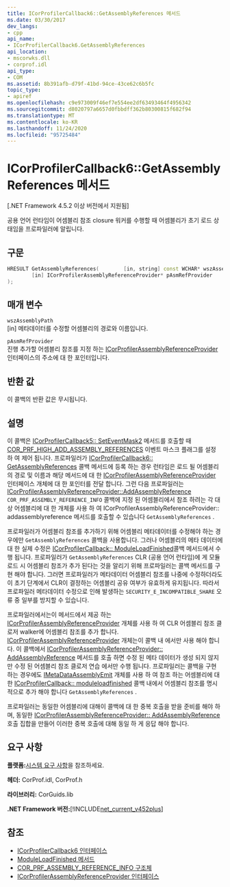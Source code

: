 ```yaml
---
title: ICorProfilerCallback6::GetAssemblyReferences 메서드
ms.date: 03/30/2017
dev_langs:
- cpp
api_name:
- ICorProfilerCallback6.GetAssemblyReferences
api_location:
- mscorwks.dll
- corprof.idl
api_type:
- COM
ms.assetid: 8b391afb-d79f-41bd-94ce-43ce62c6b5fc
topic_type:
- apiref
ms.openlocfilehash: c9e973009f46ef7e554ee2df63493464f4956342
ms.sourcegitcommit: d8020797a6657d0fbbdff362b80300815f682f94
ms.translationtype: MT
ms.contentlocale: ko-KR
ms.lasthandoff: 11/24/2020
ms.locfileid: "95725484"
---
```

# <a name="icorprofilercallback6getassemblyreferences-method"></a>ICorProfilerCallback6::GetAssemblyReferences 메서드

[.NET Framework 4.5.2 이상 버전에서 지원됨]  
  
 공용 언어 런타임이 어셈블리 참조 closure 워커를 수행할 때 어셈블리가 초기 로드 상태임을 프로파일러에 알립니다.  
  
## <a name="syntax"></a>구문  
  
```cpp
HRESULT GetAssemblyReferences(        [in, string] const WCHAR* wszAssemblyPath,  
        [in] ICorProfilerAssemblyReferenceProvider* pAsmRefProvider  
);  
```  
  
## <a name="parameters"></a>매개 변수  

 `wszAssemblyPath`  
 [in] 메타데이터를 수정할 어셈블리의 경로와 이름입니다.  
  
 `pAsmRefProvider`  
 진행 추가할 어셈블리 참조를 지정 하는 [ICorProfilerAssemblyReferenceProvider](icorprofilerassemblyreferenceprovider-interface.md) 인터페이스의 주소에 대 한 포인터입니다.  
  
## <a name="return-value"></a>반환 값  

 이 콜백의 반환 값은 무시됩니다.  
  
## <a name="remarks"></a>설명  

 이 콜백은 [ICorProfilerCallback5:: SetEventMask2](icorprofilerinfo5-seteventmask2-method.md) 메서드를 호출할 때 [COR_PRF_HIGH_ADD_ASSEMBLY_REFERENCES](cor-prf-high-monitor-enumeration.md) 이벤트 마스크 플래그를 설정 하 여 제어 됩니다. 프로파일러가 [ICorProfilerCallback6:: GetAssemblyReferences](icorprofilercallback6-getassemblyreferences-method.md) 콜백 메서드에 등록 하는 경우 런타임은 로드 될 어셈블리의 경로 및 이름과 해당 메서드에 대 한 [ICorProfilerAssemblyReferenceProvider](icorprofilerassemblyreferenceprovider-interface.md) 인터페이스 개체에 대 한 포인터를 전달 합니다. 그런 다음 프로파일러는 [ICorProfilerAssemblyReferenceProvider::AddAssemblyReference](icorprofilerassemblyreferenceprovider-addassemblyreference-method.md) `COR_PRF_ASSEMBLY_REFERENCE_INFO` 콜백에 지정 된 어셈블리에서 참조 하려는 각 대상 어셈블리에 대 한 개체를 사용 하 여 ICorProfilerAssemblyReferenceProvider:: addassemblyreference 메서드를 호출할 수 있습니다 `GetAssemblyReferences` .  
  
 프로파일러가 어셈블리 참조를 추가하기 위해 어셈블리 메타데이터를 수정해야 하는 경우에만 `GetAssemblyReferences` 콜백을 사용합니다. 그러나 어셈블리의 메타 데이터에 대 한 실제 수정은 [ICorProfilerCallback:: ModuleLoadFinished](icorprofilercallback-moduleloadfinished-method.md)콜백 메서드에서 수행 됩니다. 프로파일러가 `GetAssemblyReferences` CLR (공용 언어 런타임)에 게 모듈 로드 시 어셈블리 참조가 추가 된다는 것을 알리기 위해 프로파일러는 콜백 메서드를 구현 해야 합니다.  그러면 프로파일러가 메타데이터 어셈블리 참조를 나중에 수정하더라도 이 초기 단계에서 CLR이 결정하는 어셈블리 공유 여부가 유효하게 유지됩니다.  따라서 프로파일러 메타데이터 수정으로 인해 발생하는 `SECURITY_E_INCOMPATIBLE_SHARE` 오류 중 일부를 방지할 수 있습니다.  
  
 프로파일러에서는이 메서드에서 제공 하는 [ICorProfilerAssemblyReferenceProvider](icorprofilerassemblyreferenceprovider-interface.md) 개체를 사용 하 여 CLR 어셈블리 참조 클로저 walker에 어셈블리 참조를 추가 합니다.  [ICorProfilerAssemblyReferenceProvider](icorprofilerassemblyreferenceprovider-interface.md) 개체는이 콜백 내 에서만 사용 해야 합니다. 이 콜백에서 [ICorProfilerAssemblyReferenceProvider:: AddAssemblyReference](icorprofilerassemblyreferenceprovider-addassemblyreference-method.md) 메서드를 호출 하면 수정 된 메타 데이터가 생성 되지 않지만 수정 된 어셈블리 참조 클로저 연습 에서만 수행 됩니다. 프로파일러는 콜백을 구현 하는 경우에도 [IMetaDataAssemblyEmit](../metadata/imetadataassemblyemit-interface.md) 개체를 사용 하 여 참조 하는 어셈블리에 대 한 [ICorProfilerCallback:: moduleloadfinished](icorprofilercallback-moduleloadfinished-method.md) 콜백 내에서 어셈블리 참조를 명시적으로 추가 해야 합니다 `GetAssemblyReferences` .  
  
 프로파일러는 동일한 어셈블리에 대해이 콜백에 대 한 중복 호출을 받을 준비를 해야 하며, 동일한 [ICorProfilerAssemblyReferenceProvider:: AddAssemblyReference](icorprofilerassemblyreferenceprovider-addassemblyreference-method.md) 호출 집합을 만들어 이러한 중복 호출에 대해 동일 하 게 응답 해야 합니다.  
  
## <a name="requirements"></a>요구 사항  

 **플랫폼:**[시스템 요구 사항](../../get-started/system-requirements.md)을 참조하세요.  
  
 **헤더:** CorProf.idl, CorProf.h  
  
 **라이브러리:** CorGuids.lib  
  
 **.NET Framework 버전:**[!INCLUDE[net_current_v452plus](../../../../includes/net-current-v452plus-md.md)]  
  
## <a name="see-also"></a>참조

- [ICorProfilerCallback6 인터페이스](icorprofilercallback6-interface.md)
- [ModuleLoadFinished 메서드](icorprofilercallback-moduleloadfinished-method.md)
- [COR_PRF_ASSEMBLY_REFERENCE_INFO 구조체](cor-prf-assembly-reference-info-structure.md)
- [ICorProfilerAssemblyReferenceProvider 인터페이스](icorprofilerassemblyreferenceprovider-interface.md)

